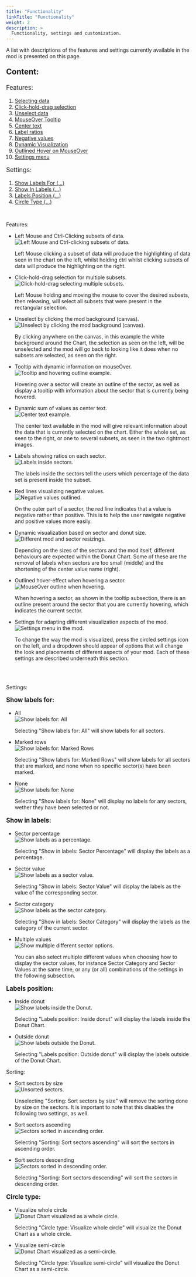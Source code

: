 ```yaml
---
title: "Functionality"
linkTitle: "Functionality"
weight: 2
description: >
  Functionality, settings and customization.
---
```


<p>
	A list with descriptions of the features and settings currently available in the mod is presented on this page. 
</p>

<div style="margin-right: 2em;">
	<p style="font-size:1.5em; font-weight:bolder;">Content:</p>
  
  <p style="font-size:1.2em;">Features:</p>
	<ol>
		<li style="font-size:1em;"><a href="#select-data">Selecting data</a></li>
		<li style="font-size:1em;"><a href="#drag-select">Click-hold-drag selection</a></li>
		<li style="font-size:1em;"><a href="#unselect">Unselect data</a></li>
    <li style="font-size:1em;"><a href="#mouseover-tooltip">MouseOver Tooltip</a></li>
    <li style="font-size:1em;"><a href="#center-text">Center text</a></li>
    <li style="font-size:1em;"><a href="#label-ratios">Label ratios</a></li>
    <li style="font-size:1em;"><a href="#negative-values">Negative values</a></li>
    <li style="font-size:1em;"><a href="#dynamic-visualization">Dynamic Visualization</a></li>
    <li style="font-size:1em;"><a href="#hover-effect">Outlined Hover on MouseOver</a></li>
    <li style="font-size:1em;"><a href="#settings-menu">Settings menu</a></li>
	</ol>

  <p style="font-size:1.2em;">Settings:</p>

  <ol>
		<li style="font-size:1em;"><a href="#show-labels">Show Labels For (...)</a></li>
		<li style="font-size:1em;"><a href="#show-in-labels">Show In Labels (...)</a></li>
    <li style="font-size:1em;"><a href="#labels-position">Labels Position (...)</a></li>
    <li style="font-size:1em;"><a href="#circle-type">Circle Type (...)</a></li>
	</ol>
  
  <br>
</div>

<p id="features">Features:</p>
<ul>
	<li id="select-data">Left Mouse and Ctrl-Clicking subsets of data.</li>
  <img src="left-click-ctrl-click.png" alt="Left Mouse and Ctrl-clicking subsets of data.">
  <p> Left Mouse clicking a subset of data will produce the highlighting of data seen in the chart on the left, whilst holding ctrl whilst clicking subsets of data will produce the highlighting on the right.</p>
  
  <li id="drag-select">Click-hold-drag selection for multiple subsets.</li>
  <img src="click-hold-drag.png" alt="Click-hold-drag selecting multiple subsets.">
  <p> Left Mouse holding and moving the mouse to cover the desired subsets, then releasing, will select all subsets that were present in the rectangular selection. </p>
  
  <li id="unselect">Unselect by clicking the mod background (canvas).</li>
  <img src="unselecting-canvas.png" alt="Unselect by clicking the mod background (canvas).">
  <p> By clicking anywhere on the canvas, in this example the white background around the Chart, the selection as seen on the left, will be unselected and the mod will go back to looking like it does when no subsets are selected, as seen on the right. </p>
  
  <li id="mouseover-tooltip">Tooltip with dynamic information on mouseOver.</li>
  <img src="mouseover-tooltip.png" alt="Tooltip and hovering outline example.">
  <p> Hovering over a sector will create an outline of the sector, as well as display a tooltip with information about the sector that is currently being hovered. </p>
  
  <li id="center-text">Dynamic sum of values as center text.</li>
  <img src="center-text.png" alt="Center text example.">
  <p> The center text available in the mod will give relevant information about the data that is currently selected on the chart. Either the whole set, as seen to the right, or one to several subsets, as seen in the two rightmost images. </p>
  
  <li id="label-ratios">Labels showing ratios on each sector.</li>
  <img src="sector-labels.png" alt="Labels inside sectors.">
  <p> The labels inside the sectors tell the users which percentage of the data set is present inside the subset. </p>
  
  <li id="negative-values">Red lines visualizing negative values.</li>
  <img src="negative-values.png" alt="Negative values outlined.">
  <p> On the outer part of a sector, the red line indicates that a value is negative rather than positive. This is to help the user navigate negative and positive values more easily. </p>
  
  <li id="dynamic-visualization">Dynamic visualization based on sector and donut size.</li>
  <img src="dynamic-visualization.png" alt="Different mod and sector resizings.">
  <p> Depending on the sizes of the sectors and the mod itself, different behaviours are expected within the Donut Chart. Some of these are the removal of labels when sectors are too small (middle) and the shortening of the center value name (right).</p>
	
  <li id="hover-effect">Outlined hover-effect when hovering a sector.</li>
  <img src="mouseover-tooltip.png" alt="MouseOver outline when hovering.">
  <p> When hovering a sector, as shown in the tooltip subsection, there is an outline present around the sector that you are currently hovering, which indicates the current sector.</p>
  
  <li id="settings-menu">Settings for adapting different visualization aspects of the mod.</li>
  <img src="settings-menu.png" alt="Settings menu in the mod.">
  <p> To change the way the mod is visualized, press the circled settings icon on the left, and a dropdown should appear of options that will change the look and placements of different aspects of your mod. Each of these settings are described underneath this section.</p>  
</ul>
<br>
<br>

<p>Settings:</p>
<p id="show-labels" style="font-size:1.2em; font-weight:bold;">Show labels for:</p>
<ul>
	<li>All</li>
  <img src="settings-all.png" alt="Show labels for: All">
  <p> Selecting "Show labels for: All" will show labels for all sectors.</p>  
  
  <li>Marked rows</li>
  <img src="settings-marked-rows.png" alt="Show labels for: Marked Rows">
  <p> Selecting "Show labels for: Marked Rows" will show labels for all sectors that are marked, and none when no specific sector(s) have been marked.</p>
	
  <li>None</li>
  <img src="settings-none.png" alt="Show labels for: None">
  <p> Selecting "Show labels for: None" will display no labels for any sectors, wether they have been selected or not.</p>
</ul>

<p id="show-in-labels" style="font-size:1.2em; font-weight:bold;">Show in labels:</p>
<ul>
	<li>Sector percentage</li>
  <img src="settings-all.png" alt="Show labels as a percentage.">
  <p> Selecting "Show in labels: Sector Percentage" will display the labels as a percentage.</p>
	
  <li>Sector value</li>
  <img src="settings-sector-value.png" alt="Show labels as a sector value.">
  <p> Selecting "Show in labels: Sector Value" will display the labels as the value of the corresponding sector.</p>
	
  <li>Sector category</li>
  <img src="settings-sector-category.png" alt="Show labels as the sector category.">
  <p> Selecting "Show in labels: Sector Category" will display the labels as the category of the current sector.</p>
  
  <li>Multiple values</li>
  <img src="settings-multiple-values.png" alt="Show multiple different sector options.">
  <p> You can also select multiple different values when choosing how to display the sector values, for instance Sector Category and Sector Values at the same time, or any (or all) combinations of the settings in the following subsection.</p>
</ul>

<p id="labels-position" style="font-size:1.2em; font-weight:bold;">Labels position:</p>
<ul>
	<li>Inside donut</li>
  <img src="settings-all.png" alt="Show labels inside the Donut.">
  <p> Selecting "Labels position: Inside donut" will display the labels inside the Donut Chart.</p>
  
  <li>Outside donut</li>
  <img src="settings-outside.png" alt="Show labels outside the Donut.">
  <p> Selecting "Labels position: Outside donut" will display the labels outside of the Donut Chart.</p>
</ul>

<p>Sorting:</p>
<ul>
	<li>Sort sectors by size</li>
  <img src="settings-unsorted.png" alt="Unsorted sectors.">
  <p> Unselecting "Sorting: Sort sectors by size" will remove the sorting done by size on the sectors. It is important to note that this disables the following two settings, as well.</p>
	
  <li>Sort sectors ascending</li>
  <img src="settings-ascending.png" alt="Sectors sorted in ascending order.">
  <p> Selecting "Sorting: Sort sectors ascending" will sort the sectors in ascending order.</p>
	
  <li>Sort sectors descending</li>
  <img src="settings-descending.png" alt="Sectors sorted in descending order.">
  <p> Selecting "Sorting: Sort sectors descending" will sort the sectors in descending order.</p>
</ul>

<p id="circle-type" style="font-size:1.2em; font-weight:bold;">Circle type:</p>
<ul>
	<li>Visualize whole circle</li>
  <img src="settings-all.png" alt="Donut Chart visualized as a whole circle.">
  <p> Selecting "Circle type: Visualize whole circle" will visualize the Donut Chart as a whole circle. </li>

  <li>Visualize semi-circle</li>
  <img src="settings-semi-circle.png" alt="Donut Chart visualized as a semi-circle.">
  <p> Selecting "Circle type: Visualize semi-circle" will visualize the Donut Chart as a semi-circle. </li>
</ul>
<br>
